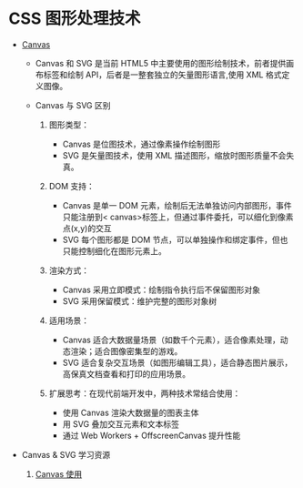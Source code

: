 <!--
 * @Author: TerryMin
 * @Date: 2023-01-10 11:35:35
 * @LastEditors: TerryMin
 * @LastEditTime: 2025-04-10 11:35:01
 * @Description: file not
-->

# CSS 图形处理技术

- [Canvas](https://juejin.cn/post/7116784455561248775#heading-56)

  - Canvas 和 SVG 是当前 HTML5 中主要使用的图形绘制技术，前者提供画布标签和绘制 API，后者是一整套独立的矢量图形语言,使用 XML 格式定义图像。

  - Canvas 与 SVG 区别

    1. 图形类型：

       - Canvas 是位图技术，通过像素操作绘制图形
       - SVG 是矢量图技术，使用 XML 描述图形，缩放时图形质量不会失真。

    2. DOM 支持：

       - Canvas 是单一 DOM 元素，绘制后无法单独访问内部图形，事件只能注册到< canvas>标签上，但通过事件委托，可以细化到像素点(x,y)的交互
       - SVG 每个图形都是 DOM 节点，可以单独操作和绑定事件，但也只能控制细化在图形元素上。

    3. 渲染方式：

       - Canvas 采用立即模式：绘制指令执行后不保留图形对象
       - SVG 采用保留模式：维护完整的图形对象树

    4. 适用场景：

       - Canvas 适合大数据量场景（如数千个元素），适合像素处理，动态渲染；适合图像密集型的游戏。
       - SVG 适合复杂交互场景（如图形编辑工具），适合静态图片展示，高保真文档查看和打印的应用场景。

    5. 扩展思考：在现代前端开发中，两种技术常结合使用：

       - 使用 Canvas 渲染大数据量的图表主体
       - 用 SVG 叠加交互元素和文本标签
       - 通过 Web Workers + OffscreenCanvas 提升性能

- Canvas & SVG 学习资源

  1.  [Canvas 使用](https://juejin.cn/post/7119495608938790942)

